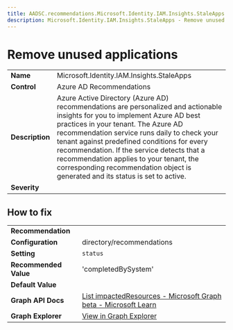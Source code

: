 ```yaml
---
title: AADSC.recommendations.Microsoft.Identity.IAM.Insights.StaleApps
description: Microsoft.Identity.IAM.Insights.StaleApps - Remove unused applications
---
```


# Remove unused applications



| | |
|-|-|
| **Name** | Microsoft.Identity.IAM.Insights.StaleApps |
| **Control** | Azure AD Recommendations |
| **Description** | Azure Active Directory (Azure AD) recommendations are personalized and actionable insights for you to implement Azure AD best practices in your tenant. The Azure AD recommendation service runs daily to check your tenant against predefined conditions for every recommendation. If the service detects that a recommendation applies to your tenant, the corresponding recommendation object is generated and its status is set to active. |
| **Severity** |  |



## How to fix
| | |
|-|-|
| **Recommendation** |  |
| **Configuration** | directory/recommendations |
| **Setting** | `status` |
| **Recommended Value** | 'completedBySystem' |
| **Default Value** |  |
| **Graph API Docs** | [List impactedResources - Microsoft Graph beta - Microsoft Learn](https://learn.microsoft.com/en-us/graph/api/recommendation-list-impactedresources) |
| **Graph Explorer** | [View in Graph Explorer](https://developer.microsoft.com/en-us/graph/graph-explorer?request=directory/recommendations&method=GET&version=beta&GraphUrl=https://graph.microsoft.com) |


